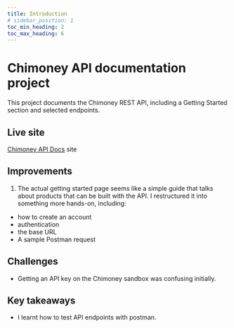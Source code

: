 ```yaml
---
title: Introduction
# sidebar_position: 1
toc_min_heading: 2
toc_max_heading: 6
---
```

# Chimoney API documentation project
This project documents the Chimoney REST API, including a Getting Started section and selected endpoints.

## Live site 
[Chimoney API Docs](https://chimoney.io) site


## Improvements 
1. The actual getting started page seems like a simple guide that talks about products that can be built with the API. I restructured it into something more hands-on, including:
- how to create an account
- authentication
- the base URL
- A sample Postman request


## Challenges
- Getting an API key on the Chimoney sandbox was confusing initially.



## Key takeaways
- I learnt how to test API endpoints with postman. 



